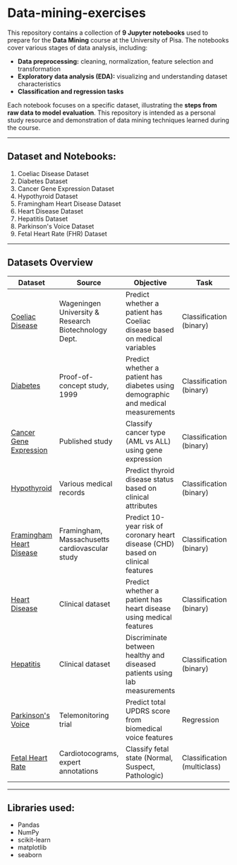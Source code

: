 # Data-mining-exercises
This repository contains a collection of **9 Jupyter notebooks** used to prepare for the **Data Mining** course at the University of Pisa. The notebooks cover various stages of data analysis, including:
- **Data preprocessing:** cleaning, normalization, feature selection and transformation
- **Exploratory data analysis (EDA):** visualizing and understanding dataset characteristics
- **Classification and regression tasks**

Each notebook focuses on a specific dataset, illustrating the **steps from raw data to model evaluation**. This repository is intended as a personal study resource and demonstration of data mining techniques learned during the course. 

---

## Dataset and Notebooks:
1. Coeliac Disease Dataset
2. Diabetes Dataset
3. Cancer Gene Expression Dataset
4. Hypothyroid Dataset
5. Framingham Heart Disease Dataset
6. Heart Disease Dataset
7. Hepatitis Dataset
8. Parkinson's Voice Dataset
9. Fetal Heart Rate (FHR) Dataset

---

## Datasets Overview

| Dataset | Source | Objective | Task |
|---------|--------|-----------|------|
| [Coeliac Disease](notebooks/CoeliacDisease.ipynb) | Wageningen University & Research Biotechnology Dept. | Predict whether a patient has Coeliac disease based on medical variables | Classification (binary) |
| [Diabetes](notebooks/Diabetes.ipynb) | Proof-of-concept study, 1999 | Predict whether a patient has diabetes using demographic and medical measurements | Classification (binary) |
| [Cancer Gene Expression](notebooks/CancerGeneExpression.ipynb) | Published study | Classify cancer type (AML vs ALL) using gene expression | Classification (binary) |
| [Hypothyroid](notebooks/Hypothyroid.ipynb) | Various medical records | Predict thyroid disease status based on clinical attributes | Classification (binary) |
| [Framingham Heart Disease](notebooks/FraminghamHeartDisease.ipynb) | Framingham, Massachusetts cardiovascular study | Predict 10-year risk of coronary heart disease (CHD) based on clinical features | Classification (binary) |
| [Heart Disease](notebooks/HeartDisease.ipynb) | Clinical dataset | Predict whether a patient has heart disease using medical features | Classification (binary) |
| [Hepatitis](notebooks/Hepatitis.ipynb) | Clinical dataset | Discriminate between healthy and diseased patients using lab measurements | Classification (binary) |
| [Parkinson's Voice](notebooks/Parkinson'sVoice.ipynb) | Telemonitoring trial | Predict total UPDRS score from biomedical voice features | Regression |
| [Fetal Heart Rate](notebooks/FetalHeartRate.ipynb) | Cardiotocograms, expert annotations | Classify fetal state (Normal, Suspect, Pathologic) | Classification (multiclass) |

---

## Libraries used:
- Pandas
- NumPy
- scikit-learn
- matplotlib
- seaborn

